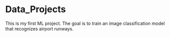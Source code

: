 # Data_Projects
This is my first ML project. The goal is to train an image classification model that recognizes airport runways.
